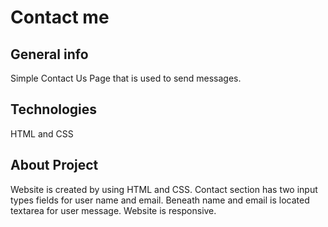 # Contact me

## General info
  Simple Contact Us Page that is used to send messages.
## Technologies
  HTML and CSS
## About Project
  Website is created by using HTML and CSS. Contact section has two input types fields for user name and email. Beneath name and email is located textarea for user message. Website is responsive.
